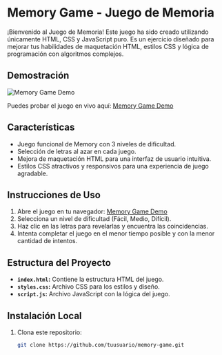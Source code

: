 # Memory Game - Juego de Memoria

¡Bienvenido al Juego de Memoria! Este juego ha sido creado utilizando únicamente HTML, CSS y JavaScript puro. Es un ejercicio diseñado para mejorar tus habilidades de maquetación HTML, estilos CSS y lógica de programación con algoritmos complejos.

## Demostración

![Memory Game Demo](demo.gif)

Puedes probar el juego en vivo aquí: [Memory Game Demo](https://tu-url-del-juego.com)

## Características

- Juego funcional de Memory con 3 niveles de dificultad.
- Selección de letras al azar en cada juego.
- Mejora de maquetación HTML para una interfaz de usuario intuitiva.
- Estilos CSS atractivos y responsivos para una experiencia de juego agradable.

## Instrucciones de Uso

1. Abre el juego en tu navegador: [Memory Game Demo](https://tu-url-del-juego.com)
2. Selecciona un nivel de dificultad (Fácil, Medio, Difícil).
3. Haz clic en las letras para revelarlas y encuentra las coincidencias.
4. Intenta completar el juego en el menor tiempo posible y con la menor cantidad de intentos.

## Estructura del Proyecto

- **`index.html`:** Contiene la estructura HTML del juego.
- **`styles.css`:** Archivo CSS para los estilos y diseño.
- **`script.js`:** Archivo JavaScript con la lógica del juego.

## Instalación Local

1. Clona este repositorio:

   ```bash
   git clone https://github.com/tuusuario/memory-game.git